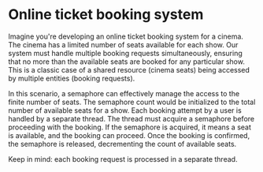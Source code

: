 # Online ticket booking system

Imagine you're developing an online ticket booking system for a cinema.  
The cinema has a limited number of seats available for each show. Our system must handle multiple booking requests simultaneously, 
ensuring that no more than the available seats are booked for any particular show. 
This is a classic case of a shared resource (cinema seats) being accessed by multiple entities (booking requests).

In this scenario, a semaphore can effectively manage the access to the finite number of seats.
The semaphore count would be initialized to the total number of available seats for a show.
Each booking attempt by a user is handled by a separate thread.
The thread must acquire a semaphore before proceeding with the booking. 
If the semaphore is acquired, it means a seat is available, and the booking can proceed. 
Once the booking is confirmed, the semaphore is released, decrementing the count of available seats.

Keep in mind: each booking request is processed in a separate thread.

